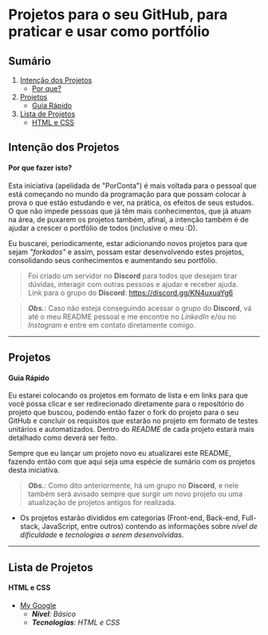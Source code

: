 # Projetos para o seu GitHub, para praticar e usar como portfólio

## Sumário

1. [Intenção dos Projetos](#intenção-dos-projetos)
   - [Por que?](#por-que-fazer-isto)
2. [Projetos](#projetos)
   - [Guia Rápido](#guia-rápido)
3. [Lista de Projetos](#lista-de-projetos)
   - [HTML e CSS](#html-e-css)

## Intenção dos Projetos

#### Por que fazer isto?

Esta iniciativa (apelidada de "PorConta") é mais voltada para o pessoal que está começando no mundo da programação para que possam colocar à prova o que estão estudando e ver,
na prática, os efeitos de seus estudos. O que não impede pessoas que já têm mais conhecimentos, que já atuam na área, de puxarem os projetos também,
afinal, a intenção também é de ajudar a crescer o portfólio de todos (inclusive o meu :D).

Eu buscarei, periodicamente, estar adicionando novos projetos para que sejam *"forkados"* e assim, possam estar desenvolvendo estes projetos,
consolidando seus conhecimentos e aumentando seu portfólio.

>Foi criado um servidor no __Discord__ para todos que desejam tirar dúvidas, interagir com outras pessoas e ajudar e receber ajuda. </br>
Link para o grupo do __Discord__: https://discord.gg/KN4uxuaYg6

>*__Obs.__*: Caso não esteja conseguindo acessar o grupo do __Discord__, vá até o meu README pessoal e me encontre no _LinkedIn_ e/ou no _Instagram_ e entre em contato diretamente comigo.

---

## Projetos

#### Guia Rápido

Eu estarei colocando os projetos em formato de lista e em links para que você possa clicar e ser redirecionado diretamente para o repositório do projeto
que buscou, podendo então fazer o fork do projeto para o seu GitHub e concluir os requisitos que estarão no projeto em formato de testes unitários e 
automatizados. Dentro do *README* de cada projeto estará mais detalhado como deverá ser feito.

Sempre que eu lançar um projeto novo eu atualizarei este README, fazendo então com que aqui seja uma espécie de sumário com os projetos desta iniciativa.

>*__Obs.__*: Como dito anteriormente, há um grupo no __Discord__, e nele também será avisado sempre que surgir um novo projeto ou uma atualização de projetos antigos for realizada.

- Os projetos estarão divididos em categorias (Front-end, Back-end, Full-stack, JavaScript, entre outros) contendo as informações sobre _nível de dificuldade_ e _tecnologias a serem desenvolvidas_.

---

## Lista de Projetos

#### HTML e CSS
- [My Google](#https://github.com/Edi-Santos/my_google-porfolio)
   - _**Nível**: Básico_
   -   _**Tecnologias**: HTML e CSS_
